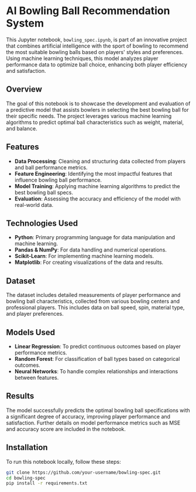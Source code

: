 # AI Bowling Ball Recommendation System

This Jupyter notebook, `bowling_spec.ipynb`, is part of an innovative project that combines artificial intelligence with the sport of bowling to recommend the most suitable bowling balls based on players' styles and preferences. Using machine learning techniques, this model analyzes player performance data to optimize ball choice, enhancing both player efficiency and satisfaction.

## Overview

The goal of this notebook is to showcase the development and evaluation of a predictive model that assists bowlers in selecting the best bowling ball for their specific needs. The project leverages various machine learning algorithms to predict optimal ball characteristics such as weight, material, and balance.

## Features

- **Data Processing**: Cleaning and structuring data collected from players and ball performance metrics.
- **Feature Engineering**: Identifying the most impactful features that influence bowling ball performance.
- **Model Training**: Applying machine learning algorithms to predict the best bowling ball specs.
- **Evaluation**: Assessing the accuracy and efficiency of the model with real-world data.

## Technologies Used

- **Python**: Primary programming language for data manipulation and machine learning.
- **Pandas & NumPy**: For data handling and numerical operations.
- **Scikit-Learn**: For implementing machine learning models.
- **Matplotlib**: For creating visualizations of the data and results.

## Dataset

The dataset includes detailed measurements of player performance and bowling ball characteristics, collected from various bowling centers and professional players. This includes data on ball speed, spin, material type, and player preferences.

## Models Used

- **Linear Regression**: To predict continuous outcomes based on player performance metrics.
- **Random Forest**: For classification of ball types based on categorical outcomes.
- **Neural Networks**: To handle complex relationships and interactions between features.

## Results

The model successfully predicts the optimal bowling ball specifications with a significant degree of accuracy, improving player performance and satisfaction. Further details on model performance metrics such as MSE and accuracy score are included in the notebook.

## Installation

To run this notebook locally, follow these steps:

```bash
git clone https://github.com/your-username/bowling-spec.git
cd bowling-spec
pip install -r requirements.txt
